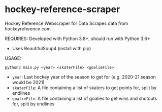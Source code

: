 # hockey-reference-scraper
Hockey Reference Webscraper for Data
Scrapes data from hockeyreference.com

REQUIRES:
Developed with Python 3.8+, should run with Python 3.6+
- Uses BeautifulSoup4 (install with pip)

USAGE:
```
python3 main.py <year> <skaterFile> <goalieFile>
```
- `year`: Last hockey year of the season to get for (e.g. 2020-21 season would be 2021)
- `skaterFile`: A file containing a list of skaters to get points for, split by endlines
- `goalieFile`: A file containing a list of goalies to get wins and shutouts for, split by endlines